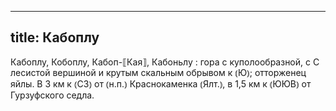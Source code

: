 
---
title: Кабоплу
---
Кабоплу, Кобоплу, Кабоп-⟦Кая⟧, Кабоньлу
: гора с куполообразной, с С лесистой вершиной и крутым скальным обрывом к ⦅Ю⦆; отторженец яйлы. В 3 км к ⦅СЗ⦆ от ⦅н.п.⦆ Краснокаменка ⦅Ялт.⦆, в 1,5 км к ⦅ЮЮВ⦆ от Гурзуфского седла.
